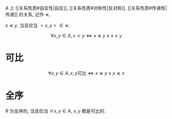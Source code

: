 $A$ 上 [[关系性质#自反性|自反]], [[关系性质#对称性|反对称]], [[关系性质#传递性|传递]] 的关系, 记作 $\preccurlyeq$. 

$x \preccurlyeq y$, 当且仅当 $<x,y> \in \preccurlyeq$. 

$$ \forall x, y \in A, x \prec y \Leftrightarrow x \preccurlyeq y \land x \neq y$$

# 可比

$$ \forall x, y \in A, x, y \text{可比} \Leftrightarrow x \preccurlyeq y \lor y \preccurlyeq x $$

# 全序

$R$ 为全序的, 当且仅当 $\forall x, y \in A$, $x, y$ 都是可比的.